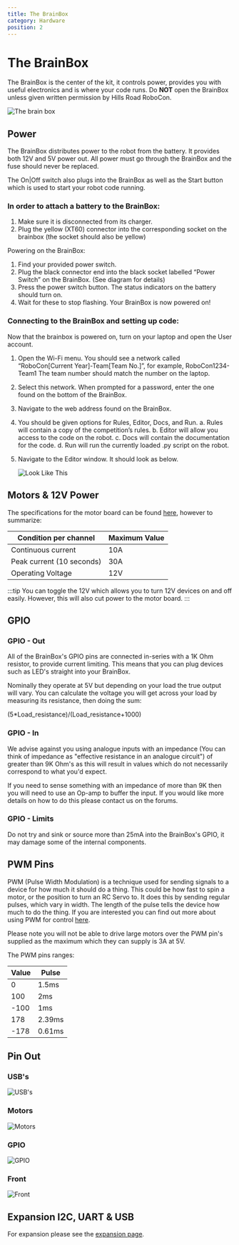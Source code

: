 ```yaml
---
title: The BrainBox
category: Hardware
position: 2
---
```

# The BrainBox

The BrainBox is the center of the kit, it controls power, provides you with useful electronics and is where your code runs. Do **NOT** open the BrainBox unless given written permission by Hills Road RoboCon.

![The brain box](/images/brainbox.jpg)

## Power

The BrainBox distributes power to the robot from the battery. It provides both 12V and 5V power out. All power must go through the BrainBox and the fuse should never be replaced.

The On|Off switch also plugs into the BrainBox as well as the Start button which is used to start your robot code running.

<!--StartFragment-->

### **In order to attach a battery to the BrainBox:** 

1. Make sure it is disconnected from its charger. 
2. Plug the yellow (XT60) connector into the corresponding socket on the brainbox (the socket should also be yellow) 

Powering on the BrainBox: 

1. Find your provided power switch. 
2. Plug the black connector end into the black socket labelled “Power Switch” on the BrainBox. (See diagram for details) 
3. Press the power switch button. The status indicators on the battery should turn on. 
4. Wait for these to stop flashing. Your BrainBox is now powered on!

<!--EndFragment-->

### C﻿onnecting to the BrainBox and setting up code:

Now that the brainbox is powered on, turn on your laptop and open the User account. 

1. Open the Wi-Fi menu. You should see a network called “RoboCon\[Current Year]-Team\[Team No.]”, for example, RoboCon1234-Team1
   The team number should match the number on the laptop.
2. Select this network. When prompted for a password, enter the one found on the bottom of the BrainBox.
3. Navigate to the web address found on the BrainBox.
4. You should be given options for Rules, Editor, Docs, and Run. 
   a.	Rules will contain a copy of the competition’s rules.
   b.	Editor will allow you access to the code on the robot.
   c.	Docs will contain the documentation for the code.
   d.	Run will run the currently loaded .py script on the robot.
5. Navigate to the Editor window. It should look as below.

   ![Look Like This](/images/picture2.jpg "Editing Window")

## Motors & 12V Power

The specifications for the motor board can be found [here](/CytronBoardDocs.pdf), however to summarize:

| Condition per channel     | Maximum Value |
| ------------------------- | ------------- |
| Continuous current        | 10A           |
| Peak current (10 seconds) | 30A           |
| Operating Voltage         | 12V           |

:::tip
You can toggle the 12V which allows you to turn 12V devices on and off easily. However, this will also cut power to the motor board.
:::

## GPIO

### GPIO - Out

All of the BrainBox's GPIO pins are connected in-series with a 1K Ohm resistor, to provide current limiting. This means that you can plug devices such as LED's straight into your BrainBox.

Nominally they operate at 5V but depending on your load the true output will vary. You can calculate the voltage you will get across your load by measuring its resistance, then doing the sum:

(5*Load_resistance)/(Load_resistance+1000)   

### GPIO - In

We advise against you using analogue inputs with an impedance (You can think of impedance as "effective resistance in an analogue circuit") of greater than 9K Ohm's as this will result in values which do not necessarily correspond to what you'd expect. 

If you need to sense something with an impedance of more than 9K then you will need to use an Op-amp to buffer the input. If you would like more details on how to do this please contact us on the forums. 

### GPIO - Limits

Do not try and sink or source more than 25mA into the BrainBox's GPIO, it may damage some of the internal components.

## PWM Pins

PWM (Pulse Width Modulation) is a technique used for sending signals to a device for how much it should do a thing. This could be how fast to spin a motor, or the position to turn an RC Servo to. It does this by sending regular pulses, which vary in width. The length of the pulse tells the device how much to do the thing.  If you are interested you can find out more about using PWM for control [here](http://smartmicrocontroller.com/how-to-control-a-servo-using-pulse-width-modulation-pwm/).

Please note you will not be able to drive large motors over the PWM pin's supplied as the maximum which they can supply is 3A at 5V.

The PWM pins ranges:

| Value | Pulse  |
| ----- | ------ |
| 0     | 1.5ms  |
| 100   | 2ms    |
| \-100 | 1ms    |
| 178   | 2.39ms |
| \-178 | 0.61ms |

## Pin Out

### USB's

![USB's](/images/brainboxdocsusb.png)

### Motors

![Motors](/images/brainboxdocsmotors.png)

### GPIO

![GPIO](/images/brainboxdocsgpio.png)

### Front

![Front](/images/brainboxdocfront.png)

## Expansion I2C, UART & USB

For expansion please see the [expansion page](/docs/expanding-functionality.html).